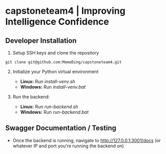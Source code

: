 # capstoneteam4 | Improving Intelligence Confidence

## Developer Installation
1. Setup SSH keys and clone the repository
```
git clone git@github.com:MemeDing/capstoneteam4.git
```
2. Initialize your Python virtual environment
    * **Linux:** Run *install-venv.sh*
    * **Windows:** Run *install-venv.bat*

3. Run the backend:
    * **Linux:** Run *run-backend.sh*
    * **Windows:** Run *run-backend.bat*

## Swagger Documentation / Testing
* Once the backend is running, navigate to http://127.0.0.1:3001/docs (or whatever IP and port you're running the backend on)